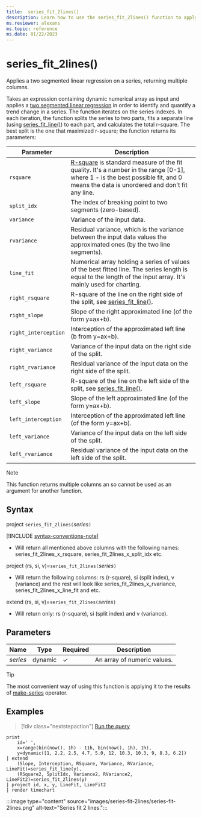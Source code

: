 ```yaml
---
title:  series_fit_2lines()
description: Learn how to use the series_fit_2lines() function to apply a two segmented linear regression on a series.
ms.reviewer: alexans
ms.topic: reference
ms.date: 01/22/2023
---
```

# series_fit_2lines()

Applies a two segmented linear regression on a series, returning multiple columns.  

Takes an expression containing dynamic numerical array as input and applies a [two segmented linear regression](https://en.wikipedia.org/wiki/Segmented_regression) in order to identify and quantify a trend change in a series. The function iterates on the series indexes. In each iteration, the function splits the series to two parts, fits a separate line (using [series_fit_line()](series-fit-linefunction.md)) to each part, and calculates the total r-square. The best split is the one that maximized r-square; the function returns its parameters:

|Parameter  |Description  |
|---------|---------|
|`rsquare`     | [R-square](https://en.wikipedia.org/wiki/Coefficient_of_determination) is standard measure of the fit quality. It's a number in the range [0-1], where 1 - is the best possible fit, and 0 means the data is unordered and don't fit any line.        |
|`split_idx`     |   The index of breaking point to two segments (zero-based).      |
|`variance`     | Variance of the input data.        |
|`rvariance`     | Residual variance, which is the variance between the input data values the approximated ones (by the two line segments).        |
|`line_fit`     | Numerical array holding a series of values of the best fitted line. The series length is equal to the length of the input array. It's mainly used for charting.        |
|`right_rsquare`     | R-square of the line on the right side of the split, see [series_fit_line()](series-fit-linefunction.md).        |
|`right_slope`     | Slope of the right approximated line (of the form y=ax+b).         |
|`right_interception`     |  Interception of the approximated left line (b from y=ax+b).       |
|`right_variance`    | Variance of the input data on the right side of the split.        |
|`right_rvariance`     | Residual variance of the input data on the right side of the split.        |
|`left_rsquare`     | R-square of the line on the left side of the split, see [series_fit_line()](series-fit-linefunction.md).        |
|`left_slope`    | Slope of the left approximated line (of the form y=ax+b).        |
|`left_interception`     |   Interception of the approximated left line (of the form y=ax+b).      |
|`left_variance`     | Variance of the input data on the left side of the split.        |
|`left_rvariance`     | Residual variance of the input data on the left side of the split.        |

> [!NOTE]
> This function returns multiple columns an so cannot be used as an argument for another function.

## Syntax

project `series_fit_2lines(`*series*`)`

[!INCLUDE [syntax-conventions-note](../../includes/syntax-conventions-note.md)]

* Will return all mentioned above columns with the following names: series_fit_2lines_x_rsquare, series_fit_2lines_x_split_idx etc.

project (rs, si, v)=`series_fit_2lines(`*series*`)`

* Will return the following columns: rs (r-square), si (split index), v (variance) and the rest will look like series_fit_2lines_x_rvariance, series_fit_2lines_x_line_fit and etc.

extend (rs, si, v)=`series_fit_2lines(`*series*`)`

* Will return only: rs (r-square), si (split index) and v (variance).

## Parameters

| Name | Type | Required | Description |
|--|--|--|--|
| *series* | dynamic | &check; | An array of numeric values.|

> [!TIP]
> The most convenient way of using this function is applying it to the results of [make-series](make-seriesoperator.md) operator.

## Examples

> [!div class="nextstepaction"]
> <a href="https://dataexplorer.azure.com/clusters/kvc9rf7q4d68qcw5sk2d6f.northeurope/databases/MyDatabase?query=H4sIAAAAAAAAA1WQQUsDMRCF74X+h7k1CzE00VY97FUoeOqCF5ESs6M7ss3GbMRd8Mc7YW3X5vAyecz7mEmI5NNyAXyoLlewktNjKKP17yheyQvffYtCgm4KuAKtGwmX7iRTbizr0dsjOfGsJRhlsmwk3KhbCRu15l629Fpdn/Rewl2+t8q8FMvFD+CQ0NcTTlRtF1DCzieMDkOizkvYV59fNrL9ZCNZ77jaz+UjeXygVJQ9RsL+8Ebp0LInxtOQ4g/Ak1ShpbSrh5ll/sHMmWYucCbzegbmeUPsPtAl/j8JzBnPmTmc2yIvhRESHdE1NqZflsNPUXoBAAA=" target="_blank">Run the query</a>

```kusto
print
    id=' ',
    x=range(bin(now(), 1h) - 11h, bin(now(), 1h), 1h),
    y=dynamic([1, 2.2, 2.5, 4.7, 5.0, 12, 10.3, 10.3, 9, 8.3, 6.2])
| extend
    (Slope, Interception, RSquare, Variance, RVariance, LineFit)=series_fit_line(y),
    (RSquare2, SplitIdx, Variance2, RVariance2, LineFit2)=series_fit_2lines(y)
| project id, x, y, LineFit, LineFit2
| render timechart
```

:::image type="content" source="images/series-fit-2lines/series-fit-2lines.png" alt-text="Series fit 2 lines.":::
